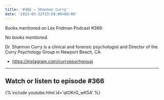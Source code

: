```yaml
---
title: '#366 – Shannon Curry'
date: '2023-03-22T23:59:00+00:00'
---
```


Books mentioned on Lex Fridman Podcast #366:

*No books mentioned.*

Dr. Shannon Curry is a clinical and forensic psychologist and Director of the Curry Psychology Group in Newport Beach, CA.

- <a href="https://instagram.com/currypsychgroup" target="_blank">https://instagram.com/currypsychgroup</a>

- - - - - -

## Watch or listen to episode #366

{% include youtube.html id='qtOKrG_wK5A' %}